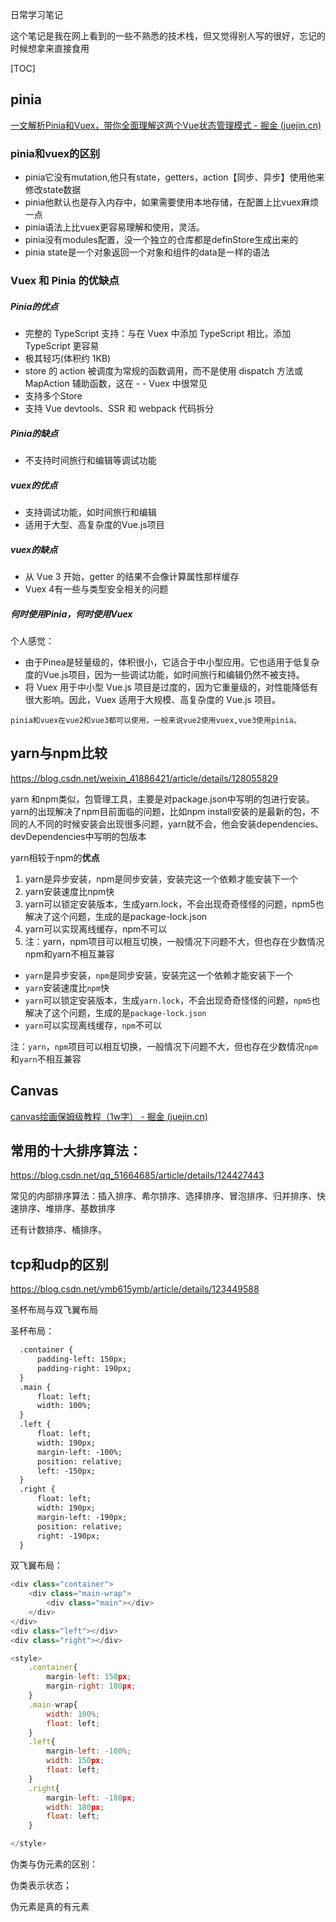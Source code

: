 日常学习笔记

这个笔记是我在网上看到的一些不熟悉的技术栈，但又觉得别人写的很好，忘记的时候想拿来直接食用

[TOC]



## pinia

[一文解析Pinia和Vuex，带你全面理解这两个Vue状态管理模式 - 掘金 (juejin.cn)](https://juejin.cn/post/7121209657678364685)

### pinia和vuex的区别

- pinia它没有mutation,他只有state，getters，action【同步、异步】使用他来修改state数据
- pinia他默认也是存入内存中，如果需要使用本地存储，在配置上比vuex麻烦一点
- pinia语法上比vuex更容易理解和使用，灵活。
- pinia没有modules配置，没一个独立的仓库都是definStore生成出来的
- pinia state是一个对象返回一个对象和组件的data是一样的语法

### Vuex 和 Pinia 的优缺点

##### Pinia的优点

- 完整的 TypeScript 支持：与在 Vuex 中添加 TypeScript 相比，添加 TypeScript 更容易
- 极其轻巧(体积约 1KB)
- store 的 action 被调度为常规的函数调用，而不是使用 dispatch 方法或 MapAction 辅助函数，这在 - - Vuex 中很常见
- 支持多个Store
- 支持 Vue devtools、SSR 和 webpack 代码拆分

##### Pinia的缺点

- 不支持时间旅行和编辑等调试功能

##### vuex的优点

- 支持调试功能，如时间旅行和编辑
- 适用于大型、高复杂度的Vue.js项目

##### vuex的缺点

- 从 Vue 3 开始，getter 的结果不会像计算属性那样缓存
- Vuex 4有一些与类型安全相关的问题

##### 何时使用Pinia，何时使用Vuex

个人感觉：

- 由于Pinea是轻量级的，体积很小，它适合于中小型应用。它也适用于低复杂度的Vue.js项目，因为一些调试功能，如时间旅行和编辑仍然不被支持。
- 将 Vuex 用于中小型 Vue.js 项目是过度的，因为它重量级的，对性能降低有很大影响。因此，Vuex 适用于大规模、高复杂度的 Vue.js 项目。

```
pinia和vuex在vue2和vue3都可以使用，一般来说vue2使用vuex,vue3使用pinia。
```



## yarn与npm比较

https://blog.csdn.net/weixin_41886421/article/details/128055829

yarn 和npm类似，包管理工具，主要是对package.json中写明的包进行安装。yarn的出现解决了npm目前面临的问题，比如npm install安装的是最新的包，不同的人不同的时候安装会出现很多问题，yarn就不会，他会安装dependencies、devDependencies中写明的包版本


yarn相较于npm的**优点**

1. yarn是异步安装，npm是同步安装，安装完这一个依赖才能安装下一个
2. yarn安装速度比npm快
3. yarn可以锁定安装版本，生成yarn.lock，不会出现奇奇怪怪的问题，npm5也解决了这个问题，生成的是package-lock.json
4. yarn可以实现离线缓存，npm不可以
5. 注：yarn，npm项目可以相互切换，一般情况下问题不大，但也存在少数情况npm和yarn不相互兼容

- `yarn`是异步安装，`npm`是同步安装，安装完这一个依赖才能安装下一个
- `yarn`安装速度比`npm`快
- `yarn`可以锁定安装版本，生成`yarn.lock`，不会出现奇奇怪怪的问题，`npm5`也解决了这个问题，生成的是`package-lock.json`
- `yarn`可以实现离线缓存，`npm`不可以

注：`yarn`，`npm`项目可以相互切换，一般情况下问题不大，但也存在少数情况`npm`和`yarn`不相互兼容





## Canvas

[canvas绘画保姆级教程（1w字） - 掘金 (juejin.cn)](https://juejin.cn/post/7153078763775852580#heading-56)



## 常用的十大排序算法：

https://blog.csdn.net/qq_51664685/article/details/124427443

常见的内部排序算法：插入排序、希尔排序、选择排序、冒泡排序、归并排序、快速排序、堆排序、基数排序

还有计数排序、桶排序。



## tcp和udp的区别

https://blog.csdn.net/ymb615ymb/article/details/123449588

圣杯布局与双飞翼布局

圣杯布局：

```html
  .container {
      padding-left: 150px;
      padding-right: 190px;
  }
  .main {
      float: left;
      width: 100%;
  }
  .left {
      float: left;
      width: 190px;
      margin-left: -100%;
      position: relative;
      left: -150px;
  }
  .right {
      float: left;
      width: 190px;
      margin-left: -190px;
      position: relative;
      right: -190px;
  }
```

双飞翼布局：

```js
<div class="container">
    <div class="main-wrap">
        <div class="main"></div>
    </div> 
</div>
<div class="left"></div>
<div class="right"></div>

<style>
    .container{
        margin-left: 150px;
        margin-right: 180px;
    }
    .main-wrap{
        width: 100%;
        float: left;
    }
    .left{
        margin-left: -100%;
        width: 150px;
        float: left;
    }
    .right{
        margin-left: -180px;
        width: 180px;
        float: left;
    }

</style>
```

伪类与伪元素的区别：

伪类表示状态；

伪元素是真的有元素
